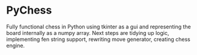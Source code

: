 # PyChess
Fully functional chess in Python using tkinter as a gui and representing the board internally as a numpy array. Next steps are tidying up logic, implementing fen string support, rewriting move generator, creating chess engine.
